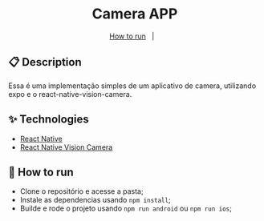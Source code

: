 <h1 align="center">Camera APP</h1>

<p align="center">
  <a href="#-How-to-run">How to run</a>&nbsp;&nbsp;&nbsp;|&nbsp;&nbsp;&nbsp;
</p>

## 📋 Description

Essa é uma implementação simples de um aplicativo de camera, utilizando expo e o react-native-vision-camera.


## ✨ Technologies

- [React Native](https://reactnative.dev/)
- [React Native Vision Camera](https://mrousavy.com/react-native-vision-camera/)

## 🚀 How to run

- Clone o repositório e acesse a pasta;
- Instale as dependencias usando `npm install`;
- Builde e rode o projeto usando `npm run android` ou `npm run ios`;
